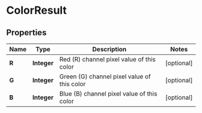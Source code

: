 
# ColorResult

## Properties
Name | Type | Description | Notes
------------ | ------------- | ------------- | -------------
**R** | **Integer** | Red (R) channel pixel value of this color |  [optional]
**G** | **Integer** | Green (G) channel pixel value of this color |  [optional]
**B** | **Integer** | Blue (B) channel pixel value of this color |  [optional]



